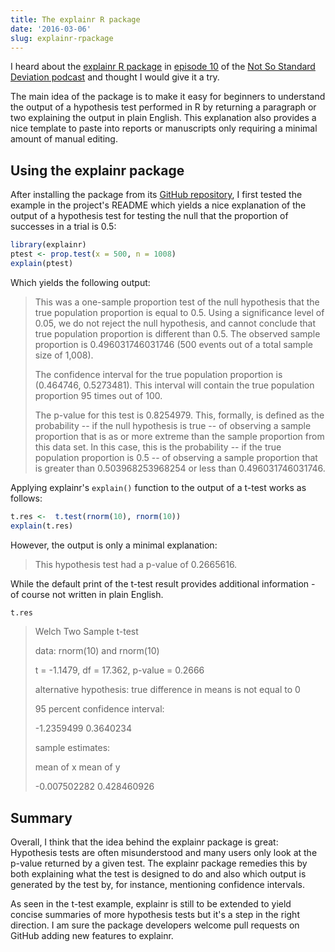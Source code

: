 ```yaml
---
title: The explainr R package
date: '2016-03-06'
slug: explainr-rpackage
---
```


I heard about the [explainr R package](https://github.com/hilaryparker/explainr)
in [episode 10](https://soundcloud.com/nssd-podcast/episode-10-its-all-counterexamples)
of the [Not So Standard Deviation podcast](https://soundcloud.com/nssd-podcast)
and thought I would give it a try.

The main idea of the package is to make it easy for beginners to understand
the output of a hypothesis test performed in R by returning a paragraph or two
explaining the output in plain English.
This explanation also provides a nice template to paste
into reports or manuscripts only requiring a minimal amount of manual editing.

## Using the explainr package

After installing the package from its [GitHub repository]((https://github.com/hilaryparker/explainr)),
I first tested the example
in the project's README which yields a nice explanation of the output of a
hypothesis test for testing the null that the proportion of successes in a trial
is 0.5:

```R
library(explainr)
ptest <- prop.test(x = 500, n = 1008)
explain(ptest)
```

Which yields the following output:

> This was a one-sample proportion test of the null hypothesis that the true population proportion is equal to 0.5. Using a significance level of 0.05, we do not reject the null hypothesis, and cannot conclude that true population proportion is different than 0.5. The observed sample proportion is 0.496031746031746 (500 events out of a total sample size of 1,008).
>
>The confidence interval for the true population proportion is (0.464746, 0.5273481). This interval will contain the true population proportion 95 times out of 100.
>
> The p-value for this test is 0.8254979. This, formally, is defined as the probability -- if the null hypothesis is true -- of observing a sample proportion that is as or more extreme than the sample proportion from this data set. In this case, this is the probability -- if the true population proportion is 0.5 -- of observing a sample proportion that is greater than 0.503968253968254 or less than 0.496031746031746.

Applying explainr's `explain()` function to the output of a t-test works
as follows:

```R
t.res <-  t.test(rnorm(10), rnorm(10))
explain(t.res)
```

However, the output is only a minimal explanation:

> This hypothesis test had a p-value of 0.2665616.

While the default print of the t-test result provides additional information -
of course not written in plain English.

```R
t.res
```

> Welch Two Sample t-test
>
> data:  rnorm(10) and rnorm(10)
>
> t = -1.1479, df = 17.362, p-value = 0.2666
>
> alternative hypothesis: true difference in means is not equal to 0
>
> 95 percent confidence interval:
>
> -1.2359499  0.3640234
>
>  sample estimates:
>
>  mean of x    mean of y
>
> -0.007502282  0.428460926

## Summary

Overall, I think that the idea behind the explainr package is great:
Hypothesis tests are often misunderstood and many users only look at the
p-value returned by a given test. The explainr package remedies this
by both explaining what the test is designed to do and also which output
is generated by the test by, for instance, mentioning confidence intervals.

As seen in the t-test example, explainr is still to be extended to yield
concise summaries of more hypothesis tests but it's a step in the right direction.
I am sure the package developers welcome pull requests on GitHub
adding new features to explainr.
